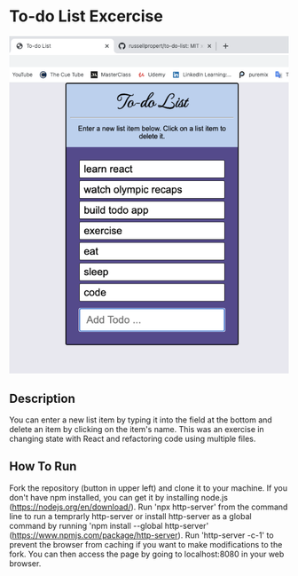 # To-do List Excercise

![To-do list screenshot](Share_Your_Styled_ToDo_List.png)

## Description
You can enter a new list item by typing it into the field at the bottom and delete an item by clicking on the item's name. This was an exercise in changing state with React and refactoring code using multiple files.

## How To Run
Fork the repository (button in upper left) and clone it to your machine. If you don't have npm installed, you can get it by installing node.js (https://nodejs.org/en/download/). Run 'npx http-server' from the command line to run a temprarly http-server or install http-server as a global command by running 'npm install --global http-server' (https://www.npmjs.com/package/http-server). Run 'http-server -c-1' to prevent the browser from caching if you want to make modifications to the fork. You can then access the page by going to localhost:8080 in your web browser.

